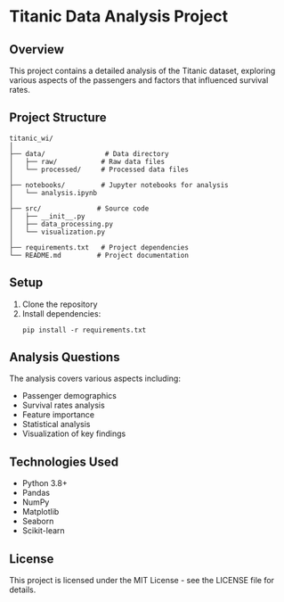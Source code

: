 # Titanic Data Analysis Project

## Overview
This project contains a detailed analysis of the Titanic dataset, exploring various aspects of the passengers and factors that influenced survival rates.

## Project Structure
```
titanic_wi/
│
├── data/               # Data directory
│   ├── raw/           # Raw data files
│   └── processed/     # Processed data files
│
├── notebooks/         # Jupyter notebooks for analysis
│   └── analysis.ipynb
│
├── src/              # Source code
│   ├── __init__.py
│   ├── data_processing.py
│   └── visualization.py
│
├── requirements.txt   # Project dependencies
└── README.md         # Project documentation
```

## Setup
1. Clone the repository
2. Install dependencies:
   ```
   pip install -r requirements.txt
   ```

## Analysis Questions
The analysis covers various aspects including:
- Passenger demographics
- Survival rates analysis
- Feature importance
- Statistical analysis
- Visualization of key findings

## Technologies Used
- Python 3.8+
- Pandas
- NumPy
- Matplotlib
- Seaborn
- Scikit-learn

## License
This project is licensed under the MIT License - see the LICENSE file for details.

